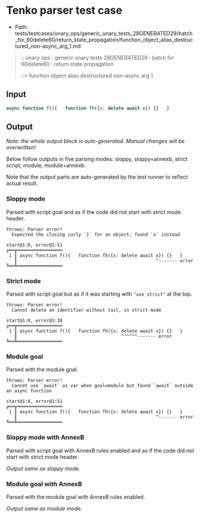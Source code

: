 # Tenko parser test case

- Path: tests/testcases/unary_ops/generic_unary_tests_28GENERATED29/batch_for_60delete60/return_state_propagation/function_object_alias_destructured_non-async_arg_1.md

> :: unary ops : generic unary tests 28GENERATED29 : batch for 60delete60 : return state propagation
>
> ::> function object alias destructured non-async arg 1

## Input

`````js
async function f(){   function fh({x: delete await x}) {}   }
`````

## Output

_Note: the whole output block is auto-generated. Manual changes will be overwritten!_

Below follow outputs in five parsing modes: sloppy, sloppy+annexb, strict script, module, module+annexb.

Note that the output parts are auto-generated by the test runner to reflect actual result.

### Sloppy mode

Parsed with script goal and as if the code did not start with strict mode header.

`````
throws: Parser error!
  Expected the closing curly `}` for an object, found `x` instead

start@1:0, error@1:51
╔══╦═════════════════
 1 ║ async function f(){   function fh({x: delete await x}) {}   }
   ║                                                    ^------- error
╚══╩═════════════════

`````

### Strict mode

Parsed with script goal but as if it was starting with `"use strict"` at the top.

`````
throws: Parser error!
  Cannot delete an identifier without tail, in strict mode

start@1:0, error@1:38
╔══╦═════════════════
 1 ║ async function f(){   function fh({x: delete await x}) {}   }
   ║                                       ^^^^^^------- error
╚══╩═════════════════

`````

### Module goal

Parsed with the module goal.

`````
throws: Parser error!
  Cannot use `await` as var when goal=module but found `await` outside an async function

start@1:0, error@1:51
╔══╦═════════════════
 1 ║ async function f(){   function fh({x: delete await x}) {}   }
   ║                                                    ^------- error
╚══╩═════════════════

`````

### Sloppy mode with AnnexB

Parsed with script goal with AnnexB rules enabled and as if the code did not start with strict mode header.

_Output same as sloppy mode._

### Module goal with AnnexB

Parsed with the module goal with AnnexB rules enabled.

_Output same as module mode._
